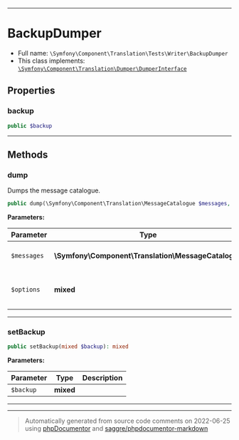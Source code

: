 ***

# BackupDumper





* Full name: `\Symfony\Component\Translation\Tests\Writer\BackupDumper`
* This class implements:
[`\Symfony\Component\Translation\Dumper\DumperInterface`](../../Dumper/DumperInterface.md)



## Properties


### backup



```php
public $backup
```






***

## Methods


### dump

Dumps the message catalogue.

```php
public dump(\Symfony\Component\Translation\MessageCatalogue $messages, mixed $options = array()): mixed
```








**Parameters:**

| Parameter | Type | Description |
|-----------|------|-------------|
| `$messages` | **\Symfony\Component\Translation\MessageCatalogue** | The message catalogue |
| `$options` | **mixed** | Options that are used by the dumper |




***

### setBackup



```php
public setBackup(mixed $backup): mixed
```








**Parameters:**

| Parameter | Type | Description |
|-----------|------|-------------|
| `$backup` | **mixed** |  |




***


***
> Automatically generated from source code comments on 2022-06-25 using [phpDocumentor](http://www.phpdoc.org/) and [saggre/phpdocumentor-markdown](https://github.com/Saggre/phpDocumentor-markdown)
